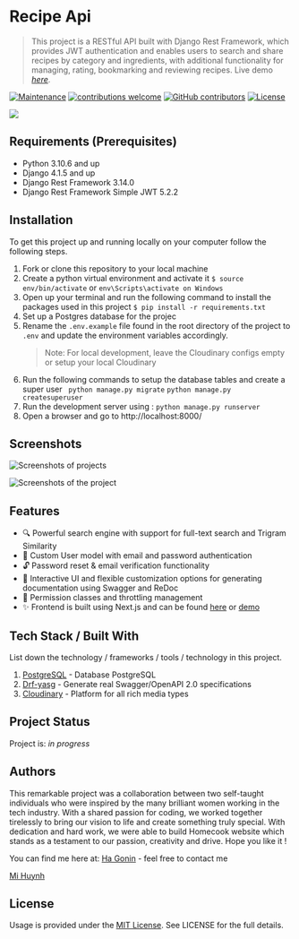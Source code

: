# Recipe Api
>  This project is a RESTful API built with Django Rest Framework, which provides JWT authentication and enables users to search and share recipes by category and ingredients, with additional functionality for managing, rating, bookmarking and reviewing recipes.
Live demo [_here_](https://recipe-api.up.railway.app/).

[![Maintenance](https://img.shields.io/badge/Maintained%3F-yes-green.svg)](https://github.com/hagonin/Recipe-Django-NextJs/graphs/commit-activity) [![contributions welcome](https://img.shields.io/badge/contributions-welcome-brightgreen.svg?style=flat)](https://github.com/hagonin/Recipe-Django-NextJs/issues) [![GitHub contributors](https://img.shields.io/github/contributors/Naereen/StrapDown.js.svg)](https://github.com/hagonin/Recipe-Django-NextJs/graphs/contributors) [![License](http://img.shields.io/:license-mit-blue.svg)](http://doge.mit-license.org)


![](https://res.cloudinary.com/dui608qtq/image/upload/v1678229231/screenshots/homepage_lip2by.jpg)


## Requirements  (Prerequisites)
* Python 3.10.6 and up 
* Django 4.1.5 and up
* Django Rest Framework 3.14.0
* Django Rest Framework Simple JWT 5.2.2

## Installation
To get this project up and running locally on your computer follow the following steps.
1. Fork or clone this repository to your local machine
2. Create a python virtual environment and activate it
`$ source env/bin/activate` or `env\Scripts\activate on Windows`
3. Open up your terminal and run the following command to install the packages used in this project
`$ pip install -r requirements.txt`
4. Set up a Postgres database for the projec
5. Rename the `.env.example` file found in the root directory of the project to `.env` and update the environment variables accordingly. 
   >Note: For local development, leave the Cloudinary configs empty or setup your local Cloudinary
 6. Run the following commands to setup the database tables and create a super user
 ` python manage.py migrate`
 `python manage.py createsuperuser`
7. Run the development server using : `python manage.py runserver`
8. Open a browser and go to http://localhost:8000/
## Screenshots
![Screenshots of projects](https://res.cloudinary.com/dui608qtq/image/upload/v1678229231/screenshots/category-page_wxdvix.jpg)

![Screenshots of the project](https://res.cloudinary.com/dui608qtq/image/upload/v1678229231/screenshots/recipe-detail_gbaeiz.jpg)

## Features
* 🔍 Powerful search engine with support for full-text search and Trigram Similarity
* 🙎 Custom User model with email and password authentication
* 🔓 Password reset & email verification functionality
* 📗 Interactive UI and flexible customization options for generating documentation using Swagger and ReDoc
* 🔑 Permission classes and throttling management 
* ✨ Frontend is built using Next.js and can be found [here](https://homecook-iota.vercel.app/) or [demo](https://youtu.be/15NvtxEiVOs)

## Tech Stack / Built With
List down the technology / frameworks / tools / technology in this project.
1. [PostgreSQL](https://www.postgresql.org/) - Database PostgreSQL
2. [Drf-yasg](https://drf-yasg.readthedocs.io/en/stable/)  - Generate real Swagger/OpenAPI 2.0 specifications 
3. [Cloudinary](https://cloudinary.com/) - Platform for all rich media types

## Project Status
Project is: _in progress_  
## Authors
This remarkable project was a collaboration between two self-taught individuals who were inspired by the many brilliant women working in the tech industry. With a shared passion for coding, we worked together tirelessly to bring our vision to life and create something truly special. With dedication and hard work, we were able to build Homecook website which stands as a testament to our passion, creativity and drive. Hope you like it ! 
 
 You can find me here at:
[Ha Gonin](goninha@outlook.fr)  - feel free to contact me 

[Mi Huynh](huynhmi1209@gmail.com)

## License

Usage is provided under the [MIT License](http://opensource.org/licenses/mit-license.php). See LICENSE for the full details.

